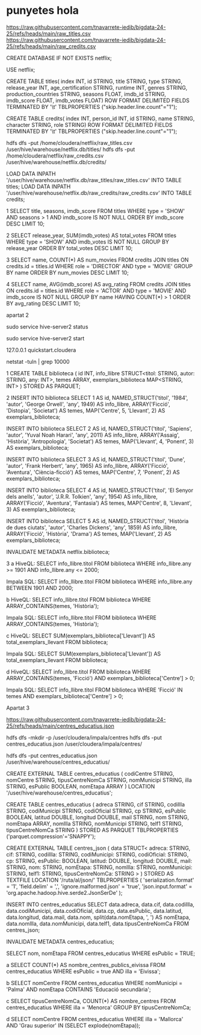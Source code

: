 # punyetes hola
https://raw.githubusercontent.com/tnavarrete-iedib/bigdata-24-25/refs/heads/main/raw_titles.csv 
https://raw.githubusercontent.com/tnavarrete-iedib/bigdata-24-25/refs/heads/main/raw_credits.csv 

CREATE DATABASE IF NOT EXISTS netflix;

USE netflix;

CREATE TABLE titles(
 index INT,
 id STRING,
 title STRING,
 type STRING,
 release_year INT,
 age_certification STRING,
 runtime INT,
 genres STRING,
 production_countries STRING,
 seasons FLOAT,
 imdb_id STRING,
 imdb_score FLOAT,
 imdb_votes FLOAT)
ROW FORMAT DELIMITED 
FIELDS TERMINATED BY '\t'
TBLPROPERTIES ("skip.header.line.count"="1");

CREATE TABLE credits(
 index INT,
 person_id INT,
 id STRING,
 name STRING,
 character STRING,
 role STRING)
ROW FORMAT DELIMITED
FIELDS TERMINATED BY '\t'
TBLPROPERTIES ("skip.header.line.count"="1");

hdfs dfs -put /home/cloudera/netflix/raw_titles.csv /user/hive/warehouse/netflix.db/titles/
hdfs dfs -put /home/cloudera/netflix/raw_credits.csv /user/hive/warehouse/netflix.db/credits/

LOAD DATA INPATH '/user/hive/warehouse/netflix.db/raw_titles/raw_titles.csv' INTO TABLE titles;
LOAD DATA INPATH '/user/hive/warehouse/netflix.db/raw_credits/raw_credits.csv' INTO TABLE credits;

1
SELECT title, seasons, imdb_score
FROM titles
WHERE type = 'SHOW' 
AND seasons > 1
AND imdb_score IS NOT NULL
ORDER BY imdb_score DESC
LIMIT 10;

2
SELECT release_year, SUM(imdb_votes) AS total_votes
FROM titles
WHERE type = 'SHOW'
AND imdb_votes IS NOT NULL
GROUP BY release_year
ORDER BY total_votes DESC
LIMIT 10;

3
SELECT name, COUNT(*) AS num_movies
FROM credits
JOIN titles ON credits.id = titles.id
WHERE role = 'DIRECTOR' 
AND type = 'MOVIE'
GROUP BY name
ORDER BY num_movies DESC
LIMIT 10;

4
SELECT name, AVG(imdb_score) AS avg_rating
FROM credits
JOIN titles ON credits.id = titles.id
WHERE role = 'ACTOR' 
AND type = 'MOVIE'
AND imdb_score IS NOT NULL
GROUP BY name
HAVING COUNT(*) > 1
ORDER BY avg_rating DESC
LIMIT 10;


apartat 2

sudo service hive-server2 status

sudo service hive-server2 start

127.0.0.1 quickstart.cloudera

netstat -tuln | grep 10000


1
CREATE TABLE biblioteca (
    id INT,
    info_llibre STRUCT<titol: STRING, autor: STRING, any: INT>,
    temes ARRAY<STRING>,
    exemplars_biblioteca MAP<STRING, INT>
)
STORED AS PARQUET;

2
INSERT INTO biblioteca 
SELECT 
    1 AS id,
    NAMED_STRUCT('titol', '1984', 'autor', 'George Orwell', 'any', 1949) AS info_llibre,
    ARRAY('Ficció', 'Distopia', 'Societat') AS temes,
    MAP('Centre', 5, 'Llevant', 2) AS exemplars_biblioteca;

INSERT INTO biblioteca 
SELECT 
    2 AS id,
    NAMED_STRUCT('titol', 'Sapiens', 'autor', 'Yuval Noah Harari', 'any', 2011) AS info_llibre,
    ARRAY('Assaig', 'Història', 'Antropologia', 'Societat') AS temes,
    MAP('Llevant', 4, 'Ponent', 3) AS exemplars_biblioteca;

INSERT INTO biblioteca 
SELECT 
    3 AS id,
    NAMED_STRUCT('titol', 'Dune', 'autor', 'Frank Herbert', 'any', 1965) AS info_llibre,
    ARRAY('Ficció', 'Aventura', 'Ciència-ficció') AS temes,
    MAP('Centre', 7, 'Ponent', 2) AS exemplars_biblioteca;

INSERT INTO biblioteca 
SELECT 
    4 AS id,
    NAMED_STRUCT('titol', 'El Senyor dels anells', 'autor', 'J.R.R. Tolkien', 'any', 1954) AS info_llibre,
    ARRAY('Ficció', 'Aventura', 'Fantasia') AS temes,
    MAP('Centre', 8, 'Llevant', 3) AS exemplars_biblioteca;

INSERT INTO biblioteca 
SELECT 
    5 AS id,
    NAMED_STRUCT('titol', 'Història de dues ciutats', 'autor', 'Charles Dickens', 'any', 1859) AS info_llibre,
    ARRAY('Ficció', 'Història', 'Drama') AS temes,
    MAP('Llevant', 2) AS exemplars_biblioteca;
    
INVALIDATE METADATA netflix.biblioteca;

3
a
HiveQL:
SELECT info_llibre.titol 
FROM biblioteca 
WHERE info_llibre.any >= 1901 AND info_llibre.any <= 2000;

Impala SQL:
SELECT info_llibre.titol 
FROM biblioteca 
WHERE info_llibre.any BETWEEN 1901 AND 2000;

b
HiveQL:
SELECT info_llibre.titol 
FROM biblioteca 
WHERE ARRAY_CONTAINS(temes, 'Història');

Impala SQL:
SELECT info_llibre.titol 
FROM biblioteca 
WHERE ARRAY_CONTAINS(temes, 'Història');

c
HiveQL:
SELECT SUM(exemplars_biblioteca['Llevant']) AS total_exemplars_llevant
FROM biblioteca;

Impala SQL:
SELECT SUM(exemplars_biblioteca['Llevant']) AS total_exemplars_llevant
FROM biblioteca;

d
HiveQL:
SELECT info_llibre.titol 
FROM biblioteca 
WHERE ARRAY_CONTAINS(temes, 'Ficció') AND exemplars_biblioteca['Centre'] > 0;

Impala SQL:
SELECT info_llibre.titol 
FROM biblioteca 
WHERE 'Ficció' IN temes AND exemplars_biblioteca['Centre'] > 0;


Apartat 3

https://raw.githubusercontent.com/tnavarrete-iedib/bigdata-24-25/refs/heads/main/centres_educatius.json 

hdfs dfs -mkdir -p /user/cloudera/impala/centres
hdfs dfs -put centres_educatius.json /user/cloudera/impala/centres/


hdfs dfs -put centres_educatius.json /user/hive/warehouse/centres_educatius/

CREATE EXTERNAL TABLE centres_educatius (
  codiCentre STRING,
  nomCentre STRING,
  tipusCentreNomCa STRING,
  nomMunicipi STRING,
  illa STRING,
  esPublic BOOLEAN,
  nomEtapa ARRAY<STRING>
)
LOCATION '/user/hive/warehouse/centres_educatius';

CREATE TABLE centres_educatius (
    adreca STRING,
    cif STRING,
    codiIlla STRING,
    codiMunicipi STRING,
    codiOficial STRING,
    cp STRING,
    esPublic BOOLEAN,
    latitud DOUBLE,
    longitud DOUBLE,
    mail STRING,
    nom STRING,
    nomEtapa ARRAY<STRING>,
    nomIlla STRING,
    nomMunicipi STRING,
    telf1 STRING,
    tipusCentreNomCa STRING
)
STORED AS PARQUET
TBLPROPERTIES ('parquet.compression'='SNAPPY');

CREATE EXTERNAL TABLE centres_json (
    data STRUCT<
        adreca: STRING,
        cif: STRING,
        codiIlla: STRING,
        codiMunicipi: STRING,
        codiOficial: STRING,
        cp: STRING,
        esPublic: BOOLEAN,
        latitud: DOUBLE,
        longitud: DOUBLE,
        mail: STRING,
        nom: STRING,
        nomEtapa: STRING,
        nomIlla: STRING,
        nomMunicipi: STRING,
        telf1: STRING,
        tipusCentreNomCa: STRING
    >
)
STORED AS TEXTFILE
LOCATION '/ruta/al/json/'
TBLPROPERTIES (
    'serialization.format' = '1',
    'field.delim' = ',',
    'ignore.malformed.json' = 'true',
    'json.input.format' = 'org.apache.hadoop.hive.serde2.JsonSerDe'
);

INSERT INTO centres_educatius
SELECT
    data.adreca,
    data.cif,
    data.codiIlla,
    data.codiMunicipi,
    data.codiOficial,
    data.cp,
    data.esPublic,
    data.latitud,
    data.longitud,
    data.mail,
    data.nom,
    split(data.nomEtapa, ', ') AS nomEtapa,
    data.nomIlla,
    data.nomMunicipi,
    data.telf1,
    data.tipusCentreNomCa
FROM centres_json;

INVALIDATE METADATA centres_educatius;

SELECT nom, nomEtapa FROM centres_educatius WHERE esPublic = TRUE;


a
SELECT COUNT(*) AS nombre_centres_publics_eivissa
FROM centres_educatius
WHERE esPublic = true AND illa = 'Eivissa';

b
SELECT nomCentre
FROM centres_educatius
WHERE nomMunicipi = 'Palma' AND nomEtapa CONTAINS 'Educació secundària';

c
SELECT tipusCentreNomCa, COUNT(*) AS nombre_centres
FROM centres_educatius
WHERE illa = 'Menorca'
GROUP BY tipusCentreNomCa;

d
SELECT nomCentre
FROM centres_educatius
WHERE illa = 'Mallorca' AND 'Grau superior' IN (SELECT explode(nomEtapa));

